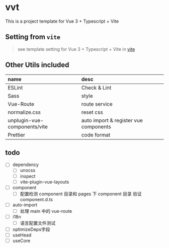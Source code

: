 # vvt

This is a project template for Vue 3 + Typescript + Vite

## Setting from `vite`

> see template setting for Vue 3 + Typescript + Vite in [vite](https://github.com/vitejs/vite/tree/main/packages/create-vite/template-vue-ts)

## Other Utils included

| name                         | desc                                  |
| :--------------------------- | :------------------------------------ |
| ESLint                       | Check & Lint                          |
| Sass                         | style                                 |
| Vue-Route                    | route service                         |
| normalize.css                | reset css                             |
| unplugin-vue-components/vite | auto import & register vue components |
| Prettier                     | code format                           |

## todo

- [ ] dependency
  - [ ] unocss
  - [ ] inspect
  - [ ] vite-plugin-vue-layouts
- [ ] component
  - [ ] 配置检测 component 目录和 pages 下 component 目录 验证 component.d.ts
- [ ] auto-import
  - [ ] 处理 main 中的 vue-route
- [ ] i18n
  - [ ] 语言配置文件测试
- [ ] optimizeDeps字段
- [ ] useHead
- [ ] useCore
